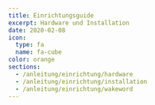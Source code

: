 ```yaml
---
title: Einrichtungsguide
excerpt: Hardware und Installation
date: 2020-02-08
icon:
  type: fa
  name: fa-cube
color: orange
sections:
  - /anleitung/einrichtung/hardware
  - /anleitung/einrichtung/installation
  - /anleitung/einrichtung/wakeword
---
```

